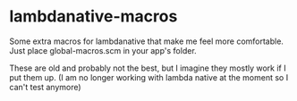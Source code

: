 # lambdanative-macros
Some extra macros for lambdanative that make me feel more comfortable.
Just place global-macros.scm in your app's folder.


These are old and probably not the best, but I imagine they mostly work if I put them up. 
(I am no longer working with lambda native at the moment so I can't test anymore)
